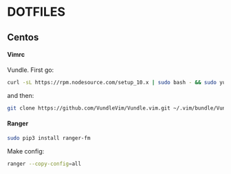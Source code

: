 # DOTFILES
## Centos

#### Vimrc

Vundle. First go:
```bash
curl -sL https://rpm.nodesource.com/setup_10.x | sudo bash - && sudo yum install -y nodejs cmake python3-pip
```

and then:

```bash
git clone https://github.com/VundleVim/Vundle.vim.git ~/.vim/bundle/Vundle.vim
```

#### Ranger
```bash
sudo pip3 install ranger-fm
```

Make config:
```bash
ranger --copy-config=all
```
